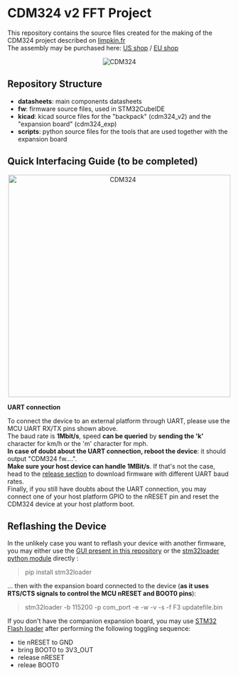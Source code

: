 # CDM324 v2 FFT Project
This repository contains the source files created for the making of the CDM324 project described on <a href="https://www.limpkin.fr/index.php?post/2022/03/31/CDM324-Doppler-Motion-Sensor-Backpack%2C-now-with-FFTs%21">limpkin.fr</a>  
The assembly may be purchased here: <a href="https://www.tindie.com/products/stephanelec/cdm324-doppler-speed-sensor/">US shop</a> / <a href="https://lectronz.com/products/cdm324-doppler-speed-sensor">EU shop</a>   
<p align="center">
  <img src="https://github.com/limpkin/cdm324_fft/blob/main/assets/cdm_and_exp.JPG?raw=true" alt="CDM324"/>
</p>

## Repository Structure
- <b>datasheets</b>: main components datasheets
- <b>fw</b>: firmware source files, used in STM32CubeIDE
- <b>kicad</b>: kicad source files for the "backpack" (cdm324_v2) and the "expansion board" (cdm324_exp)
- <b>scripts</b>: python source files for the tools that are used together with the expansion board

## Quick Interfacing Guide (to be completed)
<p align="center">
  <img src="https://www.limpkin.fr/public/cdm324_v2/exp_pinout.png" width="500" alt="CDM324"/>
</p>

<b>UART connection</b>  

To connect the device to an external platform through UART, please use the MCU UART RX/TX pins shown above.   
The baud rate is **1Mbit/s**, speed **can be queried** by **sending the 'k'** character for km/h or the 'm' character for mph.  
**In case of doubt about the UART connection, reboot the device**: it should output "CDM324 fw....".  
**Make sure your host device can handle 1MBit/s**. If that's not the case, head to the [release section](https://github.com/limpkin/cdm324_fft/releases) to download firmware with different UART baud rates.  
Finally, if you still have doubts about the UART connection, you may connect one of your host platform GPIO to the nRESET pin and reset the CDM324 device at your host platform boot.  

## Reflashing the Device

In the unlikely case you want to reflash your device with another firmware, you may either use the [GUI present in this repository](https://github.com/limpkin/cdm324_fft/tree/main/scripts) or the [stm32loader python module](https://pypi.org/project/stm32loader/) directly :  

> pip install stm32loader
> 
... then with the expansion board connected to the device (**as it uses RTS/CTS signals to control the MCU nRESET and BOOT0 pins**):  

> stm32loader -b 115200 -p  com_port -e -w -v -s -f F3 updatefile.bin

If you don't have the companion expansion board, you may use [STM32 Flash loader](https://www.st.com/en/development-tools/flasher-stm32.html) after performing the following toggling sequence:  
- tie nRESET to GND  
- bring BOOT0 to 3V3_OUT  
- release nRESET  
- releae BOOT0  
